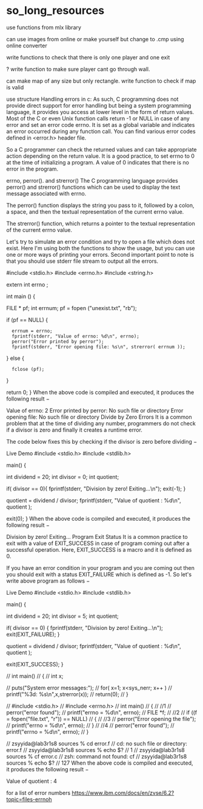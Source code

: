 # so_long_resources

use functions from mlx library

can use images from online or make yourself but change to .cmp using online converter

write functions to check that there is only one player and one exit

? write function to make sure player cant go through wall.

can make map of any size but only rectangle. write function to check if map is valid

use structure
Handling errors in c:
As such, C programming does not provide direct support for error handling but being a system programming language, it provides you access at lower level in the form of return values. Most of the C or even Unix function calls return -1 or NULL in case of any error and set an error code errno. It is set as a global variable and indicates an error occurred during any function call. You can find various error codes defined in <error.h> header file.

So a C programmer can check the returned values and can take appropriate action depending on the return value. It is a good practice, to set errno to 0 at the time of initializing a program. A value of 0 indicates that there is no error in the program.

errno, perror(). and strerror()
The C programming language provides perror() and strerror() functions which can be used to display the text message associated with errno.

The perror() function displays the string you pass to it, followed by a colon, a space, and then the textual representation of the current errno value.

The strerror() function, which returns a pointer to the textual representation of the current errno value.

Let's try to simulate an error condition and try to open a file which does not exist. Here I'm using both the functions to show the usage, but you can use one or more ways of printing your errors. Second important point to note is that you should use stderr file stream to output all the errors.

#include <stdio.h>
#include <errno.h>
#include <string.h>

extern int errno ;

int main () {

   FILE * pf;
   int errnum;
   pf = fopen ("unexist.txt", "rb");
	
   if (pf == NULL) {
   
      errnum = errno;
      fprintf(stderr, "Value of errno: %d\n", errno);
      perror("Error printed by perror");
      fprintf(stderr, "Error opening file: %s\n", strerror( errnum ));
   } else {
   
      fclose (pf);
   }
   
   return 0;
}
When the above code is compiled and executed, it produces the following result −

Value of errno: 2
Error printed by perror: No such file or directory
Error opening file: No such file or directory
Divide by Zero Errors
It is a common problem that at the time of dividing any number, programmers do not check if a divisor is zero and finally it creates a runtime error.

The code below fixes this by checking if the divisor is zero before dividing −

 Live Demo
#include <stdio.h>
#include <stdlib.h>

main() {

   int dividend = 20;
   int divisor = 0;
   int quotient;
 
   if( divisor == 0){
      fprintf(stderr, "Division by zero! Exiting...\n");
      exit(-1);
   }
   
   quotient = dividend / divisor;
   fprintf(stderr, "Value of quotient : %d\n", quotient );

   exit(0);
}
When the above code is compiled and executed, it produces the following result −

Division by zero! Exiting...
Program Exit Status
It is a common practice to exit with a value of EXIT_SUCCESS in case of program coming out after a successful operation. Here, EXIT_SUCCESS is a macro and it is defined as 0.

If you have an error condition in your program and you are coming out then you should exit with a status EXIT_FAILURE which is defined as -1. So let's write above program as follows −

 Live Demo
#include <stdio.h>
#include <stdlib.h>

main() {

   int dividend = 20;
   int divisor = 5;
   int quotient;
 
   if( divisor == 0) {
      fprintf(stderr, "Division by zero! Exiting...\n");
      exit(EXIT_FAILURE);
   }
	
   quotient = dividend / divisor;
   fprintf(stderr, "Value of quotient : %d\n", quotient );

   exit(EXIT_SUCCESS);
}

// int main()
// {
//     int x;

//     puts("System error messages:");
//     for( x=1; x<sys_nerr; x++ )
//         printf("%3d: %s\n",x,strerror(x));
//     return(0);
// }

// #include <stdio.h>
// #include <errno.h>
// int main()
// {
//     //1
//     perror("error found");
//     printf("errno = %d\n", errno);
//     FILE *f;
//     //2
//     if ((f = fopen("file.txt", "r")) == NULL)
//     {
//         //3
//         perror("Error opening the file");
//         printf("errno = %d\n", errno);
//     }
//     //4
//     perror("error found");
//     printf("errno = %d\n", errno);
// }

// zsyyida@lab3r1s8 sources % cd error.f
// cd: no such file or directory: error.f
// zsyyida@lab3r1s8 sources % echo $?
// 1
// zsyyida@lab3r1s8 sources % cf error.c
// zsh: command not found: cf
// zsyyida@lab3r1s8 sources % echo $?
// 127
When the above code is compiled and executed, it produces the following result −

Value of quotient : 4


for a list of error numbers
https://www.ibm.com/docs/en/zvse/6.2?topic=files-errnoh
